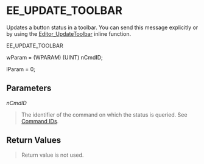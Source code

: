 # EE\_UPDATE\_TOOLBAR

Updates a button status in a toolbar. You can send this message explicitly or
by using the [Editor\_UpdateToolbar](../macro/editor_updatetoolbar) inline function.

EE\_UPDATE\_TOOLBAR

wParam = (WPARAM) (UINT) nCmdID;

lParam = 0;

## Parameters

_nCmdID_

> The identifier of the command on which the status is queried. See
> [Command IDs](../cmdid/index).

## Return Values

> Return value is not used.
